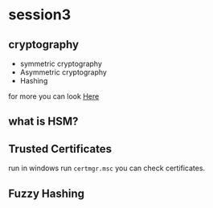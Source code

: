 # session3

## cryptography

<ul>
<li>symmetric cryptography</li>
<li>Asymmetric cryptography</li>
<li>Hashing</li>
</ul>


for more you can look <a href=" https://www.crypto101.io/Crypto101.pdf">Here</a>

## what is HSM? 



## Trusted Certificates

run in windows run <code>certmgr.msc</code> you can check certificates.

## Fuzzy Hashing

